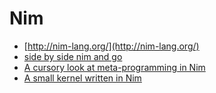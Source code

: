 Nim
===
* [http://nim-lang.org/](http://nim-lang.org/)
* [side by side nim and go](http://rosetta.alhur.es/compare/nimrod/go/#)
* [A cursory look at meta-programming in Nim](http://blog.ldlework.com/2015/05/01/a-cursory-look-at-meta-programming-in-nim/)
* [A small kernel written in Nim](https://github.com/dom96/nimkernel)